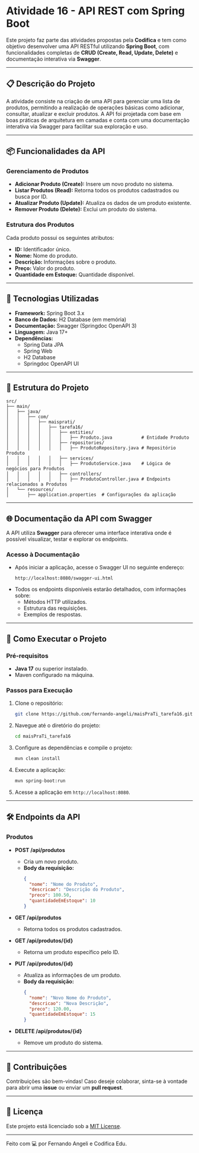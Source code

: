 
# Atividade 16 - API REST com Spring Boot

Este projeto faz parte das atividades propostas pela **Codifica** e tem como objetivo desenvolver uma API RESTful utilizando **Spring Boot**, com funcionalidades completas de **CRUD (Create, Read, Update, Delete)** e documentação interativa via **Swagger**.

---

## 📋 Descrição do Projeto

A atividade consiste na criação de uma API para gerenciar uma lista de produtos, permitindo a realização de operações básicas como adicionar, consultar, atualizar e excluir produtos. A API foi projetada com base em boas práticas de arquitetura em camadas e conta com uma documentação interativa via Swagger para facilitar sua exploração e uso.

---

## 📦 Funcionalidades da API

### Gerenciamento de Produtos
- **Adicionar Produto (Create):** Insere um novo produto no sistema.
- **Listar Produtos (Read):** Retorna todos os produtos cadastrados ou busca por ID.
- **Atualizar Produto (Update):** Atualiza os dados de um produto existente.
- **Remover Produto (Delete):** Exclui um produto do sistema.

### Estrutura dos Produtos
Cada produto possui os seguintes atributos:
- **ID:** Identificador único.
- **Nome:** Nome do produto.
- **Descrição:** Informações sobre o produto.
- **Preço:** Valor do produto.
- **Quantidade em Estoque:** Quantidade disponível.

---

## 🚀 Tecnologias Utilizadas

- **Framework:** Spring Boot 3.x
- **Banco de Dados:** H2 Database (em memória)
- **Documentação:** Swagger (Springdoc OpenAPI 3)
- **Linguagem:** Java 17+
- **Dependências:**
  - Spring Data JPA
  - Spring Web
  - H2 Database
  - Springdoc OpenAPI UI

---

## 📁 Estrutura do Projeto

```plaintext
src/
├── main/
│   ├── java/
│   │   ├── com/
│   │   │   ├── maisprati/
│   │   │   │   ├── tarefa16/
│   │   │   │   │   ├── entities/
│   │   │   │   │   │   ├── Produto.java           # Entidade Produto
│   │   │   │   │   ├── repositories/
│   │   │   │   │   │   ├── ProdutoRepository.java # Repositório Produto
│   │   │   │   │   ├── services/
│   │   │   │   │   │   ├── ProdutoService.java    # Lógica de negócios para Produtos
│   │   │   │   │   ├── controllers/
│   │   │   │   │   │   ├── ProdutoController.java # Endpoints relacionados a Produtos
│   └── resources/
│       ├── application.properties  # Configurações da aplicação
```

---

## 🌐 Documentação da API com Swagger

A API utiliza **Swagger** para oferecer uma interface interativa onde é possível visualizar, testar e explorar os endpoints.

### Acesso à Documentação
- Após iniciar a aplicação, acesse o Swagger UI no seguinte endereço:
  ```
  http://localhost:8080/swagger-ui.html
  ```
- Todos os endpoints disponíveis estarão detalhados, com informações sobre:
  - Métodos HTTP utilizados.
  - Estrutura das requisições.
  - Exemplos de respostas.

---

## 🔧 Como Executar o Projeto

### Pré-requisitos
- **Java 17** ou superior instalado.
- Maven configurado na máquina.

### Passos para Execução
1. Clone o repositório:
   ```bash
   git clone https://github.com/fernando-angeli/maisPraTi_tarefa16.git
   ```
2. Navegue até o diretório do projeto:
   ```bash
   cd maisPraTi_tarefa16
   ```
3. Configure as dependências e compile o projeto:
   ```bash
   mvn clean install
   ```
4. Execute a aplicação:
   ```bash
   mvn spring-boot:run
   ```

5. Acesse a aplicação em `http://localhost:8080`.

---

## 🛠️ Endpoints da API

### Produtos
- **POST /api/produtos**
  - Cria um novo produto.
  - **Body da requisição:**
    ```json
    {
      "nome": "Nome do Produto",
      "descricao": "Descrição do Produto",
      "preco": 100.50,
      "quantidadeEmEstoque": 10
    }
    ```

- **GET /api/produtos**
  - Retorna todos os produtos cadastrados.

- **GET /api/produtos/{id}**
  - Retorna um produto específico pelo ID.

- **PUT /api/produtos/{id}**
  - Atualiza as informações de um produto.
  - **Body da requisição:**
    ```json
    {
      "nome": "Novo Nome do Produto",
      "descricao": "Nova Descrição",
      "preco": 120.00,
      "quantidadeEmEstoque": 15
    }
    ```

- **DELETE /api/produtos/{id}**
  - Remove um produto do sistema.

---

## 🤝 Contribuições

Contribuições são bem-vindas! Caso deseje colaborar, sinta-se à vontade para abrir uma **issue** ou enviar um **pull request**.

---

## 📜 Licença

Este projeto está licenciado sob a [MIT License](LICENSE).

--- 

Feito com 💻 por Fernando Angeli e Codifica Edu.

